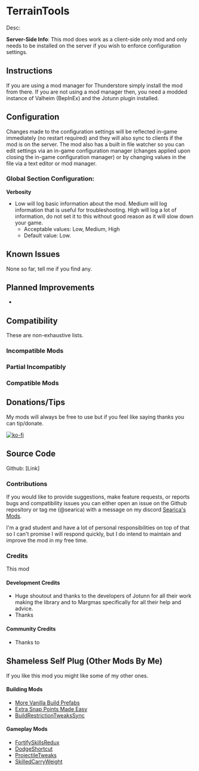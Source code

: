# TerrainTools
Desc:

**Server-Side Info**: This mod does work as a client-side only mod and only needs to be installed on the server if you wish to enforce configuration settings.

## Instructions
If you are using a mod manager for Thunderstore simply install the mod from there. If you are not using a mod manager then, you need a modded instance of Valheim (BepInEx) and the Jotunn plugin installed.

## Configuration
Changes made to the configuration settings will be reflected in-game immediately (no restart required) and they will also sync to clients if the mod is on the server. The mod also has a built in file watcher so you can edit settings via an in-game configuration manager (changes applied upon closing the in-game configuration manager) or by changing values in the file via a text editor or mod manager.

### Global Section Configuration:

**Verbosity**
- Low will log basic information about the mod. Medium will log information that is useful for troubleshooting. High will log a lot of information, do not set it to this without good reason as it will slow down your game.
  - Acceptable values: Low, Medium, High
  - Default value: Low.


## Known Issues
None so far, tell me if you find any.

## Planned Improvements
-

## Compatibility
These are non-exhaustive lists.

### Incompatible Mods

### Partial Incompatibly

### Compatible Mods

## Donations/Tips
 My mods will always be free to use but if you feel like saying thanks you can tip/donate.

  [![ko-fi](https://ko-fi.com/img/githubbutton_sm.svg)](https://ko-fi.com/searica)

## Source Code
Github: [Link]

### Contributions
If you would like to provide suggestions, make feature requests, or reports bugs and compatibility issues you can either open an issue on the Github repository or tag me (@searica) with a message on my discord [Searica's Mods](https://discord.gg/sFmGTBYN6n).
<!--the [Jotunn discord](https://discord.gg/DdUt6g7gyA), or the [Odin Plus discord](https://discord.gg/mbkPcvu9ax)-->

I'm a grad student and have a lot of personal responsibilities on top of that so I can't promise I will respond quickly, but I do intend to maintain and improve the mod in my free time.

### Credits
This mod

#### Development Credits
- Huge shoutout and thanks to the developers of Jotunn for all their work making the library and to Margmas specifically for all their help and advice.
- Thanks

#### Community Credits
- Thanks to

## Shameless Self Plug (Other Mods By Me)
If you like this mod you might like some of my other ones.

#### Building Mods
- [More Vanilla Build Prefabs](https://valheim.thunderstore.io/package/Searica/More_Vanilla_Build_Prefabs/)
- [Extra Snap Points Made Easy](https://valheim.thunderstore.io/package/Searica/Extra_Snap_Points_Made_Easy/)
- [BuildRestrictionTweaksSync](https://valheim.thunderstore.io/package/Searica/BuildRestrictionTweaksSync/)

#### Gameplay Mods
- [FortifySkillsRedux](https://valheim.thunderstore.io/package/Searica/FortifySkillsRedux/)
- [DodgeShortcut](https://valheim.thunderstore.io/package/Searica/DodgeShortcut/)
- [ProjectileTweaks](https://github.com/searica/ProjectileTweaks/)
- [SkilledCarryWeight](https://github.com/searica/SkilledCarryWeight/)